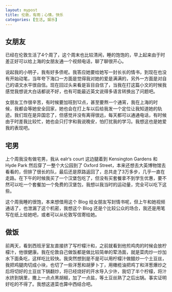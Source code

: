 ```yaml
---
layout: mypost
title: 伦敦，有雨；心情，快乐
categories: [生活, 娱乐]
---
```


## 女朋友

已经在伦敦生活了4个周了，这个周末也比较清闲，睡的饱饱的，早上起来由于时差正好可以给上海的女朋友通一个视频电话，聊了聊很开心。

说起我的小明子，我有好多债呢。我答应她要给她写一封长长的情书，到现在也没有开始动笔，当年夸下海口一方面是觉得我对她的爱是满满的，另外一方面是对自己的语文水平很自信。现在回过头来看是盲目自信了，当我在打这篇小文的时候我感觉我想说大白话都说不好，也有可能最近英文说得多语言转换出了问题吧。

女朋友工作很辛苦，有时候要加班到12点，甚至要熬一个通宵，我在上海的时候，我都会等她安全回家，她也会在打上车以后给我发一个定位让我知道她的轨迹。我们现在是异国恋了，但感觉并没有离得很远，每天都可以通通电话，有时候由于时差我比较忙，她也会只打字和我说晚安，怕打扰我的学习。我想这也是她爱我的表现吧。

## 宅男

上个周我没有做宅男，我从 ealr‘s court 这边腿着到 Kensington Gardens 和 Hyde Park 然后穿了一整个大公园到了 Oxford Street，本来还想去大英博物馆去看看的，但排了很长的队，最后还是原路返回了，总共走了3万多步，几乎一直在走路。在下午的时候我买了一个汉堡包吃了，但没有买套餐拿不到学生优惠，要不然可以吃一个套餐加一个免费的汉堡包，我想以我当时的运动量，完全可以吃下这些。

这个周我睡的很饱，本来想借用这个 Blog 给女朋友写封情书呢，但上午和她视频通话了，也泄漏了这个机密，我想这个 Blog 还是个比较公众的场合，我还是用笔写在纸上给她吧，或者可以从伦敦写信寄给她。

## 做饭

前两天，看到西班牙室友直接挤了写柠檬汁和，之前就看到他煎鸡肉的时候会放柠檬汁，他很健康。我在伦敦自己做饭都是做比较简单的荤汤面，就是菜肉炒一炒加水下面条吃，这样吃比较快。我突然想到是不是可以用柠檬汁做醋炒一个土豆丝，我把鸡腿肉切成小块，也切了一些洋葱和胡萝卜丁，用橄榄油把鸡丁和洋葱爆炒之后将切好的土豆丝下锅翻炒，将已经烧好的开水导入少许，我切了半个柠檬，将汁水挤到锅里，撒上一点点黑胡椒，加了一点盐，等土豆丝熟了之后出锅。事实证明好吃的不得了。我想这道菜也算中西结合吧。
